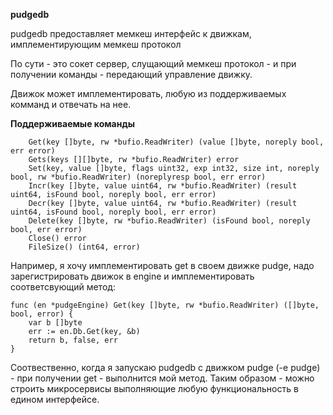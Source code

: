 **pudgedb**

pudgedb предоставляет мемкеш интерфейс к движкам, имплементирующим мемкеш протокол


По сути - это сокет сервер, слущающий мемкеш протокол - и при получении команды - передающий управление движку.

Движок может имплементировать, любую из поддерживаемых комманд и отвечать на нее.


**Поддерживаемые команды**

```
	Get(key []byte, rw *bufio.ReadWriter) (value []byte, noreply bool, err error)
	Gets(keys [][]byte, rw *bufio.ReadWriter) error
	Set(key, value []byte, flags uint32, exp int32, size int, noreply bool, rw *bufio.ReadWriter) (noreplyresp bool, err error)
	Incr(key []byte, value uint64, rw *bufio.ReadWriter) (result uint64, isFound bool, noreply bool, err error)
	Decr(key []byte, value uint64, rw *bufio.ReadWriter) (result uint64, isFound bool, noreply bool, err error)
	Delete(key []byte, rw *bufio.ReadWriter) (isFound bool, noreply bool, err error)
	Close() error
	FileSize() (int64, error)
```

Например, я хочу имплементировать get в своем движке pudge, надо зарегистрировать движок в engine и имплементировать соответсвующий метод:

```
func (en *pudgeEngine) Get(key []byte, rw *bufio.ReadWriter) ([]byte, bool, error) {
	var b []byte
	err := en.Db.Get(key, &b)
	return b, false, err
}
```

Соотвественно, когда я запускаю pudgedb c движком pudge (-e pudge) - при получении get - выполнится мой метод. Таким образом - можно строить микросервисы выполняющие любую функциональность в едином интерфейсе.